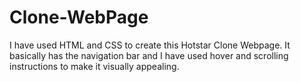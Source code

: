 # Clone-WebPage
I have used HTML and CSS to create this Hotstar Clone Webpage. It basically has the navigation
bar and I have used hover and scrolling instructions to make it visually appealing. 
